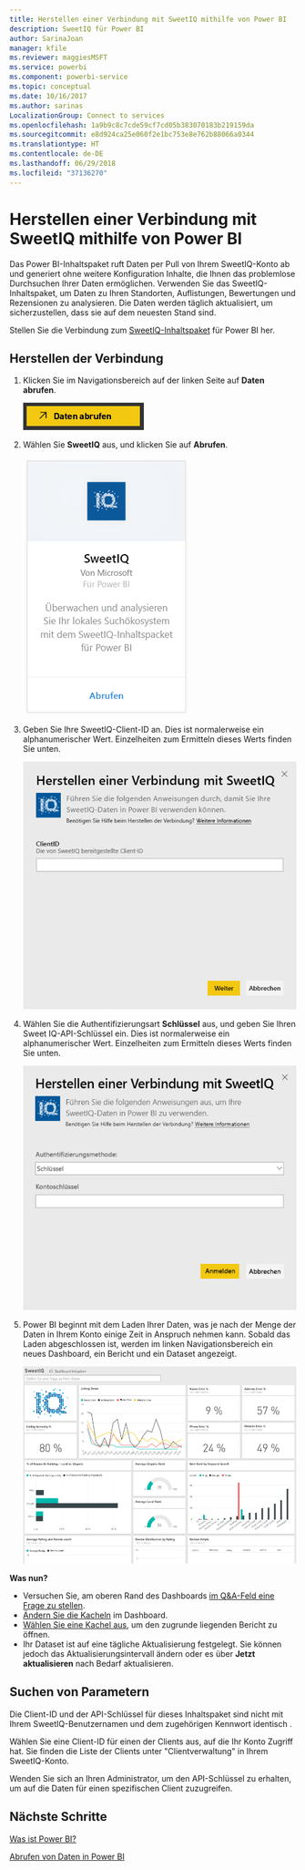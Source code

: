 ```yaml
---
title: Herstellen einer Verbindung mit SweetIQ mithilfe von Power BI
description: SweetIQ für Power BI
author: SarinaJoan
manager: kfile
ms.reviewer: maggiesMSFT
ms.service: powerbi
ms.component: powerbi-service
ms.topic: conceptual
ms.date: 10/16/2017
ms.author: sarinas
LocalizationGroup: Connect to services
ms.openlocfilehash: 1a9b9c8c7cde59cf7cd05b383070183b219159da
ms.sourcegitcommit: e8d924ca25e060f2e1bc753e8e762b88066a0344
ms.translationtype: HT
ms.contentlocale: de-DE
ms.lasthandoff: 06/29/2018
ms.locfileid: "37136270"
---
```

# <a name="connect-to-sweetiq-with-power-bi"></a>Herstellen einer Verbindung mit SweetIQ mithilfe von Power BI
Das Power BI-Inhaltspaket ruft Daten per Pull von Ihrem SweetIQ-Konto ab und generiert ohne weitere Konfiguration Inhalte, die Ihnen das problemlose Durchsuchen Ihrer Daten ermöglichen. Verwenden Sie das SweetIQ-Inhaltspaket, um Daten zu Ihren Standorten, Auflistungen, Bewertungen und Rezensionen zu analysieren. Die Daten werden täglich aktualisiert, um sicherzustellen, dass sie auf dem neuesten Stand sind.

Stellen Sie die Verbindung zum [SweetIQ-Inhaltspaket](https://app.powerbi.com/groups/me/getdata/services/sweetiq) für Power BI her.

## <a name="how-to-connect"></a>Herstellen der Verbindung
1. Klicken Sie im Navigationsbereich auf der linken Seite auf **Daten abrufen**.
   
    ![](media/service-connect-to-sweetiq/getdata.png)
2. Wählen Sie **SweetIQ** aus, und klicken Sie auf **Abrufen**.
   
    ![](media/service-connect-to-sweetiq/sweetiq.png)
3. Geben Sie Ihre SweetIQ-Client-ID an. Dies ist normalerweise ein alphanumerischer Wert. Einzelheiten zum Ermitteln dieses Werts finden Sie unten.
   
    ![](media/service-connect-to-sweetiq/parameter.png)
4. Wählen Sie die Authentifizierungsart **Schlüssel** aus, und geben  Sie Ihren Sweet IQ-API-Schlüssel ein. Dies ist normalerweise ein alphanumerischer Wert. Einzelheiten zum Ermitteln dieses Werts finden Sie unten.
   
    ![](media/service-connect-to-sweetiq/credentials.png)
5. Power BI beginnt mit dem Laden Ihrer Daten, was je nach der Menge der Daten in Ihrem Konto einige Zeit in Anspruch nehmen kann. Sobald das Laden abgeschlossen ist, werden im linken Navigationsbereich ein neues Dashboard, ein Bericht und ein Dataset angezeigt.
   
    ![](media/service-connect-to-sweetiq/dashboard.png)

**Was nun?**

* Versuchen Sie, am oberen Rand des Dashboards [im Q&A-Feld eine Frage zu stellen](power-bi-q-and-a.md).
* [Ändern Sie die Kacheln](service-dashboard-edit-tile.md) im Dashboard.
* [Wählen Sie eine Kachel aus](service-dashboard-tiles.md), um den zugrunde liegenden Bericht zu öffnen.
* Ihr Dataset ist auf eine tägliche Aktualisierung festgelegt. Sie können jedoch das Aktualisierungsintervall ändern oder es über **Jetzt aktualisieren** nach Bedarf aktualisieren.

## <a name="finding-parameters"></a>Suchen von Parametern
Die Client-ID und der API-Schlüssel für dieses Inhaltspaket sind nicht mit Ihrem SweetIQ-Benutzernamen und dem zugehörigen Kennwort identisch .

Wählen Sie eine Client-ID für einen der Clients aus, auf die Ihr Konto Zugriff hat. Sie finden die Liste der Clients unter "Clientverwaltung" in Ihrem SweetIQ-Konto.

Wenden Sie sich an Ihren Administrator, um den API-Schlüssel zu erhalten, um auf die Daten für einen spezifischen Client zuzugreifen.

## <a name="next-steps"></a>Nächste Schritte
[Was ist Power BI?](power-bi-overview.md)

[Abrufen von Daten in Power BI](service-get-data.md)

